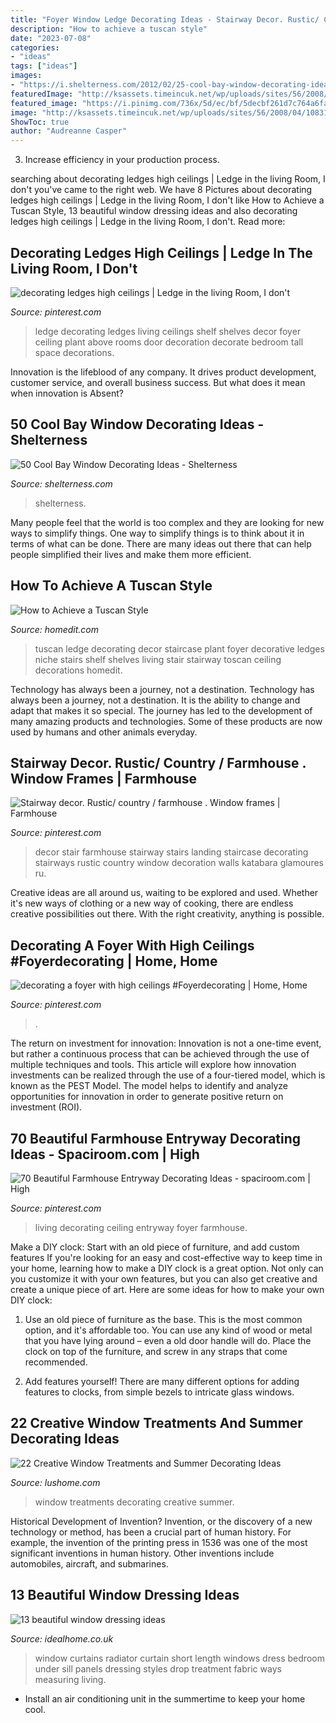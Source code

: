 ```yaml
---
title: "Foyer Window Ledge Decorating Ideas - Stairway Decor. Rustic/ Country / Farmhouse . Window Frames"
description: "How to achieve a tuscan style"
date: "2023-07-08"
categories:
- "ideas"
tags: ["ideas"]
images:
- "https://i.shelterness.com/2012/02/25-cool-bay-window-decorating-ideas-7-775x1127.jpg"
featuredImage: "http://ksassets.timeincuk.net/wp/uploads/sites/56/2008/04/10831.jpg"
featured_image: "https://i.pinimg.com/736x/5d/ec/bf/5decbf261d7c764a6fa7a9e4ecb4665b--ledge-decorations-decorating-ledges.jpg?b=t"
image: "http://ksassets.timeincuk.net/wp/uploads/sites/56/2008/04/10831.jpg"
ShowToc: true
author: "Audreanne Casper"
---
```



3. Increase efficiency in your production process.

	

		
searching about decorating ledges high ceilings | Ledge in the living Room, I don&#039;t you've came to the right web. We have 8 Pictures about decorating ledges high ceilings | Ledge in the living Room, I don&#039;t like How to Achieve a Tuscan Style, 13 beautiful window dressing ideas and also decorating ledges high ceilings | Ledge in the living Room, I don&#039;t. Read more:
		
    
## Decorating Ledges High Ceilings | Ledge In The Living Room, I Don&#039;t

<img loading=lazy src="https://i.pinimg.com/736x/5d/ec/bf/5decbf261d7c764a6fa7a9e4ecb4665b--ledge-decorations-decorating-ledges.jpg?b=t" onerror="this.onerror=null;this.src='https://tse2.mm.bing.net/th?id=OIP.NrLLkgFKi0gCgR_UKy8ZsgHaJ4&amp;pid=15.1';" alt="decorating ledges high ceilings | Ledge in the living Room, I don&#039;t">

_Source: pinterest.com_

>ledge decorating ledges living ceilings shelf shelves decor foyer ceiling plant above rooms door decoration decorate bedroom tall space decorations. 

	

Innovation is the lifeblood of any company. It drives product development, customer service, and overall business success. But what does it mean when innovation is Absent?

    
## 50 Cool Bay Window Decorating Ideas - Shelterness

<img loading=lazy src="https://i.shelterness.com/2012/02/25-cool-bay-window-decorating-ideas-7-775x1127.jpg" onerror="this.onerror=null;this.src='https://tse1.mm.bing.net/th?id=OIP.IDEa3a_SHwjLRkmKd5YafwHaKx&amp;pid=15.1';" alt="50 Cool Bay Window Decorating Ideas - Shelterness">

_Source: shelterness.com_

>shelterness. 

	

Many people feel that the world is too complex and they are looking for new ways to simplify things. One way to simplify things is to think about it in terms of what can be done. There are many ideas out there that can help people simplified their lives and make them more efficient.

    
## How To Achieve A Tuscan Style

<img loading=lazy src="https://cdn.homedit.com/wp-content/uploads/2013/11/stairs-tuscan.jpg" onerror="this.onerror=null;this.src='https://tse1.mm.bing.net/th?id=OIP.t7LxT-_R9L7zCPOenpi05gHaLE&amp;pid=15.1';" alt="How to Achieve a Tuscan Style">

_Source: homedit.com_

>tuscan ledge decorating decor staircase plant foyer decorative ledges niche stairs shelf shelves living stair stairway toscan ceiling decorations homedit. 

	

Technology has always been a journey, not a destination.
Technology has always been a journey, not a destination. It is the ability to change and adapt that makes it so special. The journey has led to the development of many amazing products and technologies. Some of these products are now used by humans and other animals everyday.

    
## Stairway Decor. Rustic/ Country / Farmhouse . Window Frames | Farmhouse

<img loading=lazy src="https://i.pinimg.com/736x/8d/a6/84/8da68414ebf059f8b475fed7c9a9c211.jpg" onerror="this.onerror=null;this.src='https://tse3.mm.bing.net/th?id=OIP.XwZ-SLCnG3EcKipMdEreZwHaJ4&amp;pid=15.1';" alt="Stairway decor. Rustic/ country / farmhouse . Window frames | Farmhouse">

_Source: pinterest.com_

>decor stair farmhouse stairway stairs landing staircase decorating stairways rustic country window decoration walls katabara glamoures ru. 

	

Creative ideas are all around us, waiting to be explored and used. Whether it's new ways of clothing or a new way of cooking, there are endless creative possibilities out there. With the right creativity, anything is possible.

    
## Decorating A Foyer With High Ceilings #Foyerdecorating | Home, Home

<img loading=lazy src="https://i.pinimg.com/736x/16/ab/76/16ab769af226a6c42b4974236dc97d80.jpg" onerror="this.onerror=null;this.src='https://tse4.mm.bing.net/th?id=OIP.kn8cv2xZXLxl9h06nR4y7QHaLF&amp;pid=15.1';" alt="decorating a foyer with high ceilings #Foyerdecorating | Home, Home">

_Source: pinterest.com_

>. 

	

The return on investment for innovation:
Innovation is not a one-time event, but rather a continuous process that can be achieved through the use of multiple techniques and tools. This article will explore how innovation investments can be realized through the use of a four-tiered model, which is known as the PEST Model. The model helps to identify and analyze opportunities for innovation in order to generate positive return on investment (ROI).

    
## 70 Beautiful Farmhouse Entryway Decorating Ideas - Spaciroom.com | High

<img loading=lazy src="https://i.pinimg.com/736x/0e/4f/33/0e4f33c83558231f35833c8e3fb91540.jpg" onerror="this.onerror=null;this.src='https://tse4.mm.bing.net/th?id=OIP.eSl_OjVZNNI9YjdHOi0m2AHaLJ&amp;pid=15.1';" alt="70 Beautiful Farmhouse Entryway Decorating Ideas - spaciroom.com | High">

_Source: pinterest.com_

>living decorating ceiling entryway foyer farmhouse. 

	

Make a DIY clock: Start with an old piece of furniture, and add custom features
If you're looking for an easy and cost-effective way to keep time in your home, learning how to make a DIY clock is a great option. Not only can you customize it with your own features, but you can also get creative and create a unique piece of art. Here are some ideas for how to make your own DIY clock:
1. Use an old piece of furniture as the base. This is the most common option, and it's affordable too. You can use any kind of wood or metal that you have lying around – even a old door handle will do. Place the clock on top of the furniture, and screw in any straps that come recommended.

2. Add features yourself! There are many different options for adding features to clocks, from simple bezels to intricate glass windows.

    
## 22 Creative Window Treatments And Summer Decorating Ideas

<img loading=lazy src="http://www.lushome.com/wp-content/uploads/2013/05/window-treatments-summer-decorating-ideas-16.jpg" onerror="this.onerror=null;this.src='https://tse3.mm.bing.net/th?id=OIP.9f-Iqi7HPjm9D45NsX7vnQAAAA&amp;pid=15.1';" alt="22 Creative Window Treatments and Summer Decorating Ideas">

_Source: lushome.com_

>window treatments decorating creative summer. 

	

Historical Development of Invention?
Invention, or the discovery of a new technology or method, has been a crucial part of human history. For example, the invention of the printing press in 1536 was one of the most significant inventions in human history. Other inventions include automobiles, aircraft, and submarines.

    
## 13 Beautiful Window Dressing Ideas

<img loading=lazy src="http://ksassets.timeincuk.net/wp/uploads/sites/56/2008/04/10831.jpg" onerror="this.onerror=null;this.src='https://tse4.mm.bing.net/th?id=OIP.YlQwREwmZzBSwSgGDdtcwAHaHa&amp;pid=15.1';" alt="13 beautiful window dressing ideas">

_Source: idealhome.co.uk_

>window curtains radiator curtain short length windows dress bedroom under sill panels dressing styles drop treatment fabric ways measuring living. 

	

- Install an air conditioning unit in the summertime to keep your home cool.


